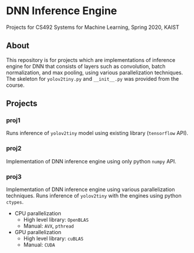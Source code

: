 # DNN Inference Engine
Projects for CS492 Systems for Machine Learning, Spring 2020, KAIST

## About
This repository is for projects which are implementations of inference engine for DNN that consists of layers such as convolution, batch normalization, and max pooling, using various parallelization techniques.  
The skeleton for `yolov2tiny.py` and `__init__.py` was provided from the course.

## Projects

### proj1
Runs inference of `yolov2tiny` model using existing library (`tensorflow` API).

### proj2
Implementation of DNN inference engine using only python `numpy` API.

### proj3
Implementation of DNN inference engine using various parallelization techniques. Runs inference of `yolov2tiny` with the engines using python `ctypes`.
- CPU parallelization
    - High level library: `OpenBLAS`
    - Manual: `AVX`, `pthread`
- GPU parallelization
    - High level library: `cuBLAS`
    - Manual: `CUDA`
